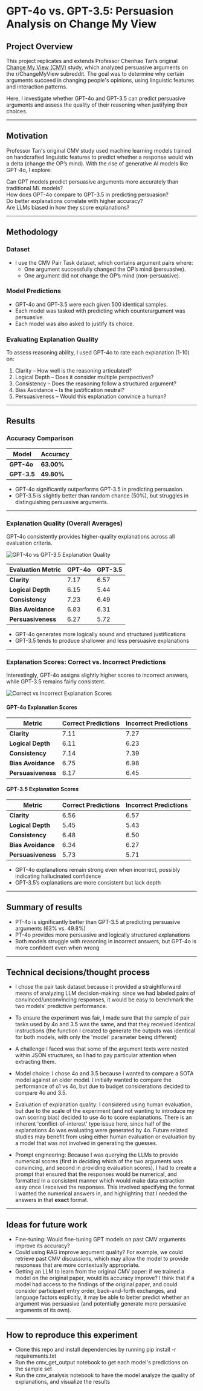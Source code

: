 # GPT-4o vs. GPT-3.5: Persuasion Analysis on Change My View

## Project Overview
This project replicates and extends Professor Chenhao Tan’s original [Change My View (CMV)](https://chenhaot.com/papers/changemyview.html) study, which analyzed persuasive arguments on the r/ChangeMyView subreddit. The goal was to determine why certain arguments succeed in changing people's opinions, using linguistic features and interaction patterns.

Here, I investigate whether GPT-4o and GPT-3.5 can predict persuasive arguments and assess the quality of their reasoning when justifying their choices.

---

## Motivation
Professor Tan's original CMV study used machine learning models trained on handcrafted linguistic features to predict whether a response would win a delta (change the OP’s mind). With the rise of generative AI models like GPT-4o, I explore:

Can GPT models predict persuasive arguments more accurately than traditional ML models?  
How does GPT-4o compare to GPT-3.5 in predicting persuasion?  
Do better explanations correlate with higher accuracy?  
Are LLMs biased in how they score explanations?

---

## Methodology
### **Dataset**
- I use the CMV Pair Task dataset, which contains argument pairs where:
  - One argument successfully changed the OP’s mind (persuasive).
  - One argument did not change the OP’s mind (non-persuasive).

### **Model Predictions**
- GPT-4o and GPT-3.5 were each given 500 identical samples.
- Each model was tasked with predicting which counterargument was persuasive.
- Each model was also asked to justify its choice.

### **Evaluating Explanation Quality**
To assess reasoning ability, I used GPT-4o to rate each explanation (1-10) on:
1. Clarity – How well is the reasoning articulated?
2. Logical Depth – Does it consider multiple perspectives?
3. Consistency – Does the reasoning follow a structured argument?
4. Bias Avoidance – Is the justification neutral?
5. Persuasiveness – Would this explanation convince a human?

---

## Results

### **Accuracy Comparison**
| Model    | Accuracy |
|----------|---------|
| **GPT-4o**  | **63.00%** |
| **GPT-3.5** | **49.80%** |

- GPT-4o significantly outperforms GPT-3.5 in predicting persuasion.  
- GPT-3.5 is slightly better than random chance (50%), but struggles in distinguishing persuasive arguments.

---

### **Explanation Quality (Overall Averages)**
GPT-4o consistently provides higher-quality explanations across all evaluation criteria.

![GPT-4o vs GPT-3.5 Explanation Quality](images/exp_quality.png)

| Evaluation Metric    | **GPT-4o** | **GPT-3.5** |
|---------------------|------|------|
| **Clarity**        | 7.17 | 6.57 |
| **Logical Depth**  | 6.15 | 5.44 |
| **Consistency**    | 7.23 | 6.49 |
| **Bias Avoidance** | 6.83 | 6.31 |
| **Persuasiveness** | 6.27 | 5.72 |

- GPT-4o generates more logically sound and structured justifications
- GPT-3.5 tends to produce shallower and less persuasive explanations 

---

### **Explanation Scores: Correct vs. Incorrect Predictions**
Interestingly, GPT-4o assigns slightly higher scores to incorrect answers, while GPT-3.5 remains fairly consistent.

![Correct vs Incorrect Explanation Scores](images/gpt4o_explanation_accuracy_comparison.png)

#### **GPT-4o Explanation Scores**
| Metric        | Correct Predictions | Incorrect Predictions |
|--------------|--------------------|----------------------|
| **Clarity**        | 7.11 | 7.27 |
| **Logical Depth**  | 6.11 | 6.23 |
| **Consistency**    | 7.14 | 7.39 |
| **Bias Avoidance** | 6.75 | 6.98 |
| **Persuasiveness** | 6.17 | 6.45 |

#### **GPT-3.5 Explanation Scores**
| Metric        | Correct Predictions | Incorrect Predictions |
|--------------|--------------------|----------------------|
| **Clarity**        | 6.56 | 6.57 |
| **Logical Depth**  | 5.45 | 5.43 |
| **Consistency**    | 6.48 | 6.50 |
| **Bias Avoidance** | 6.34 | 6.27 |
| **Persuasiveness** | 5.73 | 5.71 |

- GPT-4o explanations remain strong even when incorrect, possibly indicating hallucinated confidence 
- GPT-3.5’s explanations are more consistent but lack depth


---

## Summary of results
- PT-4o is significantly better than GPT-3.5 at predicting persuasive arguments (63% vs. 49.8%)  
- PT-4o provides more persuasive and logically structured explanations  
- Both models struggle with reasoning in incorrect answers, but GPT-4o is more confident even when wrong  

---

## Technical decisions/thought process

- I chose the pair task dataset because it provided a straightforward means of analyzing LLM decision-making: since we had labeled pairs of convinced/unconvincing responses, it would be easy to benchmark the two models' predictive performance.
- To ensure the experiment was fair, I made sure that the sample of pair tasks used by 4o and 3.5 was the same, and that they received identical instructions (the function I created to generate the outputs was identical for both models, with only the 'model' parameter being different)
- A challenge I faced was that some of the argument texts were nested within JSON structures, so I had to pay particular attention when extracting them. 

- Model choice: I chose 4o and 3.5 because I wanted to compare a SOTA model against an older model. I initially wanted to compare the performance of o1 vs 4o, but due to budget considerations decided to compare 4o and 3.5.

- Evaluation of explanation quality: I considered using human evaluation, but due to the scale of the experiment (and not wanting to introduce my own scoring bias) decided to use 4o to score explanations. There is an inherent 'conflict-of-interest' type issue here, since half of the explanations 4o was evaluating were generated by 4o. Future related studies may benefit from using either human evaluation or evaluation by a model that was not involved in generating the guesses.
- Prompt engineering: Because I was querying the LLMs to provide numerical scores (first in deciding which of the two arguments was convincing, and second in providing evaluation scores), I had to create a prompt that ensured that the responses would be numerical, and formatted in a consistent manner which would make data extraction easy once I received the responses. This involved specifying the format I wanted the numerical answers in, and highlighting that I needed the answers in that **exact** format.

---

## Ideas for future work

- Fine-tuning: Would fine-tuning GPT models on past CMV arguments improve its accuracy?
- Could using RAG improve argument quality? For example, we could retrieve past CMV discussions, which may allow the model to provide responses that are more contextually appropriate.
- Getting an LLM to learn from the original CMV paper: if we trained a model on the original paper, would its accuracy improve? I think that if a model had access to the findings of the original paper, and could consider participant entry order, back-and-forth exchanges, and language factors explicitly, it may be able to better predict whether an argument was persuasive (and potentially generate more persuasive arguments of its own). 


---


## How to reproduce this experiment
- Clone this repo and install dependencies by running pip install -r requirements.txt
- Run the cmv_get_output notebook to get each model's predictions on the sample set
- Run the cmv_analysis notebook to have the model analyze the quality of explanations, and visualize the results

